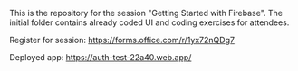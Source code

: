 This is the repository for the session "Getting Started with Firebase". The initial folder contains already coded UI and coding exercises for attendees.

Register for session: https://forms.office.com/r/1yx72nQDg7

Deployed app: https://auth-test-22a40.web.app/
